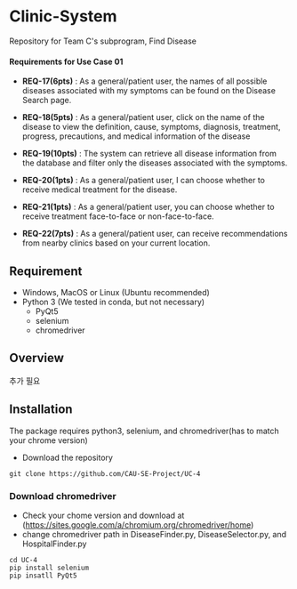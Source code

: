 # Clinic-System
Repository for Team C's subprogram, Find Disease

#### Requirements for Use Case 01
- **REQ-17(6pts)** : As a general/patient user, the names of all possible diseases associated with my symptoms can be found on the Disease Search page.

- **REQ-18(5pts)** : As a general/patient user, click on the name of the disease to view the definition, cause, symptoms, diagnosis, treatment, progress, precautions, and medical information of the disease

- **REQ-19(10pts)** : The system can retrieve all disease information from the database and filter only the diseases associated with the symptoms.

- **REQ-20(1pts)** : As a general/patient user, I can choose whether to receive medical treatment for the disease.

- **REQ-21(1pts)** : As a general/patient user, you can choose whether to receive treatment face-to-face or non-face-to-face.

- **REQ-22(7pts)** : As a general/patient user, can receive recommendations from nearby clinics based on your current location.



## Requirement
- Windows, MacOS or Linux (Ubuntu recommended)
- Python 3 (We tested in conda, but not necessary)
  - PyQt5
  - selenium
  - chromedriver


## Overview
추가 필요

## Installation
The package requires python3, selenium, and chromedriver(has to match your chrome version)
- Download the repository

```
git clone https://github.com/CAU-SE-Project/UC-4
```

### Download chromedriver
- Check your chome version and download at (https://sites.google.com/a/chromium.org/chromedriver/home)
- change chromedriver path in DiseaseFinder.py, DiseaseSelector.py, and HospitalFinder.py

```
cd UC-4
pip install selenium
pip insatll PyQt5

```
